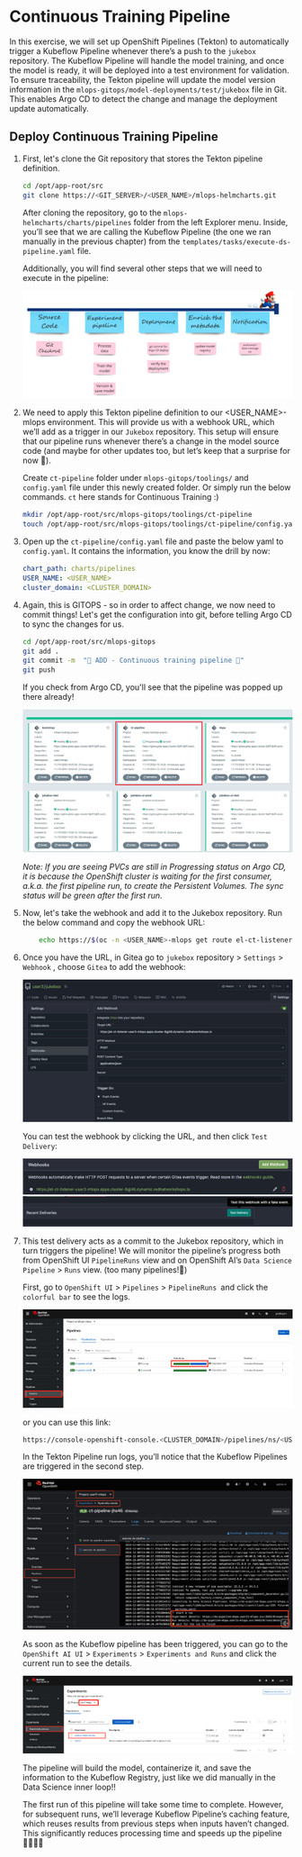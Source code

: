 # Continuous Training Pipeline

In this exercise, we will set up OpenShift Pipelines (Tekton) to automatically trigger a Kubeflow Pipeline whenever there’s a push to the `jukebox` repository. The Kubeflow Pipeline will handle the model training, and once the model is ready, it will be deployed into a test environment for validation. To ensure traceability, the Tekton pipeline will update the model version information in the `mlops-gitops/model-deployments/test/jukebox` file in Git. This enables Argo CD to detect the change and manage the deployment update automatically.


## Deploy Continuous Training Pipeline

1. First, let's clone the Git repository that stores the Tekton pipeline definition. 

    ```bash
    cd /opt/app-root/src
    git clone https://<GIT_SERVER>/<USER_NAME>/mlops-helmcharts.git
    ```

    After cloning the repository, go to the `mlops-helmcharts/charts/pipelines` folder from the left Explorer menu. Inside, you’ll see that we are calling the Kubeflow Pipeline (the one we ran manually in the previous chapter) from the `templates/tasks/execute-ds-pipeline.yaml` file.

    Additionally, you will find several other steps that we will need to execute in the pipeline:

    ![tekton-pipeline-overview.png](./images/tekton-pipeline-overview.png)

2. We need to apply this Tekton pipeline definition to our <USER_NAME>-mlops environment. This will provide us with a webhook URL, which we’ll add as a trigger in our `Jukebox` repository. This setup will ensure that our pipeline runs whenever there’s a change in the model source code (and maybe for other updates too, but let’s keep that a surprise for now 🤭).

    Create `ct-pipeline` folder under `mlops-gitops/toolings/` and `config.yaml` file under this newly created folder. Or simply run the below commands.
    `ct` here stands for Continuous Training :)

    ```bash
    mkdir /opt/app-root/src/mlops-gitops/toolings/ct-pipeline
    touch /opt/app-root/src/mlops-gitops/toolings/ct-pipeline/config.yaml
    ```

3. Open up the `ct-pipeline/config.yaml` file and paste the below yaml to `config.yaml`. It contains the information, you know the drill by now:

    ```yaml
    chart_path: charts/pipelines
    USER_NAME: <USER_NAME>
    cluster_domain: <CLUSTER_DOMAIN>
    ```

4. Again, this is GITOPS - so in order to affect change, we now need to commit things! Let's get the configuration into git, before telling Argo CD to sync the changes for us.

    ```bash
    cd /opt/app-root/src/mlops-gitops
    git add .
    git commit -m  "🥁 ADD - Continuous training pipeline 🥁"
    git push
    ```

    If you check from Argo CD, you'll see that the pipeline was popped up there already!

    ![ct-pipeline.png](./images/ct-pipeline.png)

    _Note: If you are seeing PVCs are still in Progressing status on Argo CD, it is because the OpenShift cluster is waiting for the first consumer, a.k.a. the first pipeline run, to create the Persistent Volumes. The sync status will be green after the first run._

5. Now, let's take the webhook and add it to the Jukebox repository. Run the below command and copy the webhook URL:

    ```bash
        echo https://$(oc -n <USER_NAME>-mlops get route el-ct-listener --template='{{ .spec.host }}')
    ```

6. Once you have the URL, in Gitea go to `jukebox` repository > `Settings` > `Webhook` , choose `Gitea` to add the webhook:

    ![add-webhook.png](./images/add-webhook.png)

    You can test the webhook by clicking the URL, and then click `Test Delivery`:

    ![test-webhook-1.png](./images/test-webhook-1.png)
    ![test-webhook-2.png](./images/test-webhook-2.png)

7. This test delivery acts as a commit to the Jukebox repository, which in turn triggers the pipeline! We will monitor the pipeline’s progress both from OpenShift UI `PipelineRuns` view and on OpenShift AI’s `Data Science Pipeline` > `Runs` view. (too many pipelines!🙈)

    First, go to `OpenShift UI` > `Pipelines` > `PipelineRuns `and click the `colorful bar` to see the logs.

    ![openshift-pipeline.png](./images/openshift-pipeline.png)

    or you can use this link:

    ```bash
    https://console-openshift-console.<CLUSTER_DOMAIN>/pipelines/ns/<USER_NAME>-mlops/pipeline-runs
    ```

    In the Tekton Pipeline run logs, you’ll notice that the Kubeflow Pipelines are triggered in the second step.

    ![pipeline-running-state.png](./images/pipeline-running-state.png)

    As soon as the Kubeflow pipeline has been triggered, you can go to the `OpenShift AI UI` >  `Experiments` > `Experiments and Runs` and click the current run to see the details.

    ![openshift-ai-pipeline.png](./images/openshift-ai-pipeline.png)

    The pipeline will build the model, containerize it, and save the information to the Kubeflow Registry, just like we did manually in the Data Science inner loop!!

    The first run of this pipeline will take some time to complete. However, for subsequent runs, we’ll leverage Kubeflow Pipeline’s caching feature, which reuses results from previous steps when inputs haven’t changed. This significantly reduces processing time and speeds up the pipeline 🧚‍♂️🧚‍♂️